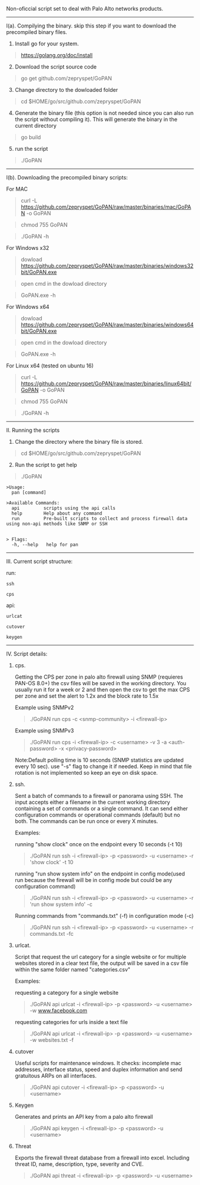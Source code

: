 Non-oficcial script set to deal with Palo Alto networks products.

___
I(a). Compilying the binary. skip this step if you want to download the precompiled binary files.

1. Install go for your system.
>https://golang.org/doc/install

2. Download the script source code
> go get github.com/zepryspet/GoPAN

3. Change directory to the dowloaded folder
> cd $HOME/go/src/github.com/zepryspet/GoPAN

4. Generate the binary file (this option is not needed since you can also run the script without compiling it). This will generate the binary in the current directory
> go build

5. run the script
>./GoPAN
___

I(b). Downloading the precompiled binary scripts:

For MAC

>curl -L https://github.com/zepryspet/GoPAN/raw/master/binaries/mac/GoPAN -o GoPAN

>chmod 755 GoPAN

>./GoPAN -h


For Windows x32

> dowload https://github.com/zepryspet/GoPAN/raw/master/binaries/windows32bit/GoPAN.exe

> open cmd in the dowload directory

>GoPAN.exe -h


For Windows x64

> dowload https://github.com/zepryspet/GoPAN/raw/master/binaries/windows64bit/GoPAN.exe

> open cmd in the dowload directory

>GoPAN.exe -h


For Linux x64 (tested on ubuntu 16)

>curl -L https://github.com/zepryspet/GoPAN/raw/master/binaries/linux64bit/GoPAN -o GoPAN

>chmod 755 GoPAN

>./GoPAN -h


___
II. Running the scripts

1. Change the directory where the binary file is stored.
> cd $HOME/go/src/github.com/zepryspet/GoPAN

2. Run the script to get help

> ./GoPAN


    >Usage:
      pan [command]

    >Available Commands:
      api         scripts using the api calls
      help        Help about any command
      run         Pre-built scripts to collect and process firewall data using non-api methods like SNMP or SSH


    > Flags:
      -h, --help   help for pan

___

III. Current script structure:

run:

    ssh

    cps

api:

    urlcat

    cutover

    keygen

___
IV. Script details:

1. cps.

    Getting the CPS per zone in palo alto firewall using SNMP (requieres PAN-OS 8.0+) the csv files will be saved in the working directory. You usually run it for a week or 2 and then open the csv to get the max CPS per zone and set the alert to 1.2x and the block rate to 1.5x

    Example using SNMPv2
    > ./GoPAN run cps -c &lt;snmp-community&gt; -i &lt;firewall-ip&gt;

    Example using SNMPv3
    >./GoPAN run cps -i &lt;firewall-ip&gt; -c &lt;username&gt; -v 3 -a &lt;auth-password&gt; -x &lt;privacy-password&gt;

    Note:Default polling time is 10 seconds (SNMP statistics are updated every 10 sec). use "-s" flag to change it if needed. Keep in mind that file rotation is not implemented so keep an eye on disk space.

2. ssh.

    Sent a batch of commands to a firewall or panorama using SSH. The input accepts either a filename in the current working directory containing a set of commands or a single command. It can send either configuration commands or operational commands (default) but no both. The commands can be run once or every X minutes.

    Examples:

    running "show clock" once on the endpoint every 10 seconds (-t 10)
    >./GoPAN run ssh -i &lt;firewall-ip&gt; -p &lt;password&gt; -u &lt;username&gt; -r 'show clock' -t 10

    running "run show system info" on the endpoint in config mode(used run because the firewall will be in config mode but could be any configuration command)
    >./GoPAN run ssh -i &lt;firewall-ip&gt; -p &lt;password&gt; -u &lt;username&gt; -r 'run show system info' -c

    Running commands from "commands.txt" (-f) in configuration mode (-c)
    >./GoPAN run ssh -i &lt;firewall-ip&gt; -p &lt;password&gt; -u &lt;username&gt; -r commands.txt -fc


3. urlcat.

    Script that request the url category for a single website or for multiple websites stored in a clear text file, the output will be saved in a csv file within the same folder named "categories.csv"

    Examples:

    requesting a category for a single website

    >./GoPAN api urlcat -i &lt;firewall-ip&gt; -p &lt;password&gt; -u &lt;username&gt; -w www.facebook.com

    requesting categories for urls inside a text file

    >./GoPAN api urlcat -i &lt;firewall-ip&gt; -p &lt;password&gt; -u &lt;username&gt; -w websites.txt -f

4. cutover

    Useful scripts for maintenance windows. It checks: incomplete mac addresses, interface status, speed and duplex information and send gratuitous ARPs on all interfaces.

    >./GoPAN api cutover -i &lt;firewall-ip&gt; -p &lt;password&gt; -u &lt;username&gt;

5. Keygen

    Generates and prints an API key from a palo alto firewall

    >./GoPAN api keygen -i &lt;firewall-ip&gt; -p &lt;password&gt; -u &lt;username&gt;

6. Threat

    Exports the firewall threat database from a firewall into excel. Including threat ID, name, description, type, severity and CVE.

    >./GoPAN api threat -i &lt;firewall-ip&gt; -p &lt;password&gt; -u &lt;username&gt;

